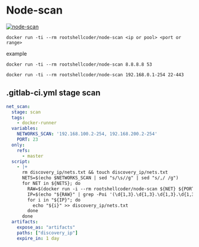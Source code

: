 # Node-scan

[![node-scan](https://github.com/RootShell-coder/codespaces-node-scan/actions/workflows/docker-image.yml/badge.svg)](https://github.com/RootShell-coder/codespaces-node-scan/actions/workflows/docker-image.yml)

`docker run -ti --rm rootshellcoder/node-scan <ip or pool> <port or range>`

example

`docker run -ti --rm rootshellcoder/node-scan 8.8.8.8 53`

`docker run -ti --rm rootshellcoder/node-scan 192.168.0.1-254 22-443`

## .gitlab-ci.yml stage scan

```yml
net_scan:
  stage: scan
  tags:
    - docker-runner
  variables:
    NETWORKS_SCAN: '192.168.100.2-254, 192.168.200.2-254'
    PORT: 23
  only:
    refs:
      - master
  script:
    - |+
      rm discovery_ip/nets.txt && touch discovery_ip/nets.txt
      NETS=$(echo $NETWORKS_SCAN | sed "s/\s//g" | sed "s/,/ /g")
      for NET in ${NETS}; do
        RAW=$(docker run -i --rm rootshellcoder/node-scan ${NET} ${PORT})
        IP=$(echo "${RAW}" | grep -Poi '(\d{1,3}.\d{1,3}.\d{1,3}.\d{1,3})' | uniq | sort)
        for i in "${IP}"; do
          echo "${i}" >> discovery_ip/nets.txt
        done
      done
  artifacts:
    expose_as: "artifacts"
    paths: ["discovery_ip"]
    expire_in: 1 day
```
